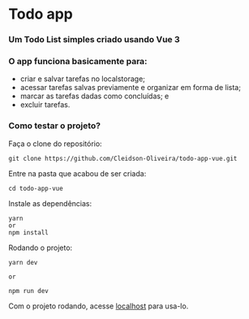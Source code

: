 # Todo app

### Um Todo List simples criado usando Vue 3

### O app funciona basicamente para:
- criar e salvar tarefas no localstorage;
- acessar tarefas salvas previamente e organizar em forma de lista;
- marcar as tarefas dadas como concluídas; e
- excluir tarefas.

### Como testar o projeto?

Faça o clone do repositório:

```
git clone https://github.com/Cleidson-Oliveira/todo-app-vue.git
```

Entre na pasta que acabou de ser criada:

```
cd todo-app-vue
```

Instale as dependências:

```
yarn
or
npm install
```

Rodando o projeto:

```
yarn dev

or

npm run dev
```

Com o projeto rodando, acesse [localhost](http://localhost:5173/) para usa-lo.
